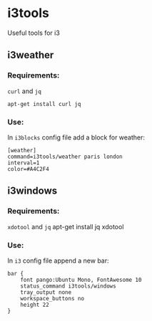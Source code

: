 # i3tools
Useful tools for i3

## i3weather
### Requirements:
`curl` and `jq`
```
apt-get install curl jq
```
### Use:
In `i3blocks` config file add a block for weather:

```
[weather]
command=i3tools/weather paris london
interval=1
color=#A4C2F4
```

## i3windows
### Requirements:
`xdotool` and `jq`
apt-get install jq xdotool
### Use:
In `i3` config file append a new bar:
```
bar {
    font pango:Ubuntu Mono, FontAwesome 10
    status_command i3tools/windows
    tray_output none
    workspace_buttons no
    height 22
}
```
